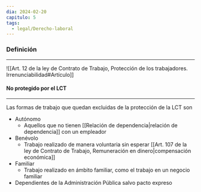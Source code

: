 ```yaml
---
dia: 2024-02-20
capitulo: 5
tags:
  - legal/Derecho-laboral
---
```

### Definición
---
![[Art. 12 de la ley de Contrato de Trabajo, Protección de los trabajadores. Irrenunciabilidad#Artículo]]

#### No protegido por el LCT
---
Las formas de trabajo que quedan excluidas de la protección de la LCT son
* Autónomo
	* Aquellos que no tienen [[Relación de dependencia|relación de dependencia]] con un empleador
* Benévolo
	* Trabajo realizado de manera voluntaria sin esperar [[Art. 107 de la ley de Contrato de Trabajo, Remuneración en dinero|compensación económica]]
* Familiar
	* Trabajo realizado en ámbito familiar, como el trabajo en un negocio familiar
* Dependientes de la Administración Pública salvo pacto expreso